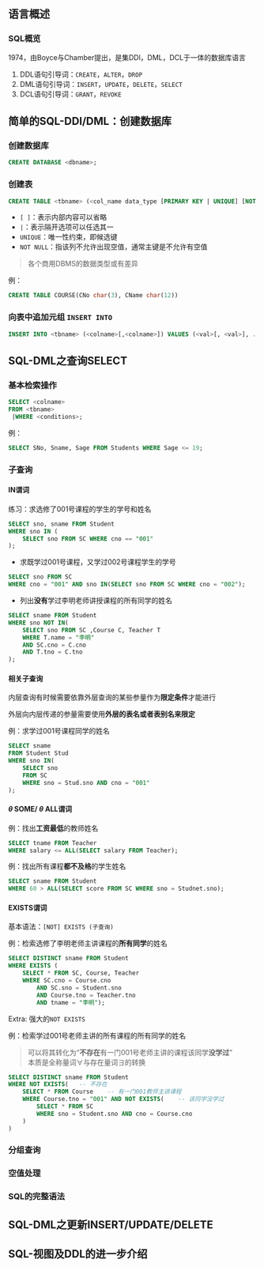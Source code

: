 ## 语言概述

### SQL概览

1974，由Boyce与Chamber提出，是集DDl，DML，DCL于一体的数据库语言

1. DDL语句引导词：`CREATE`，`ALTER`，`DROP`
2. DML语句引导词：`INSERT`，`UPDATE`，`DELETE`，`SELECT`
3. DCL语句引导词：`GRANT`，`REVOKE`

## 简单的SQL-DDl/DML：创建数据库

### 创建数据库

```sql
CREATE DATABASE <dbname>;
```

### 创建表

```sql
CREATE TABLE <tbname> (<col_name data_type [PRIMARY KEY | UNIQUE] [NOT NULL] [, col_name_data_type]>, ...);
```

- `[ ]`：表示内部内容可以省略<br>
- `|`：表示隔开选项可以任选其一<br>
- `UNIQUE`：唯一性约束，即候选键<br>
- `NOT NULL`：指该列不允许出现空值，通常主键是不允许有空值

> 各个商用DBMS的数据类型或有差异

例：

```sql
CREATE TABLE COURSE(CNo char(3), CName char(12))
```

### 向表中追加元组 `INSERT INTO`

```sql
INSERT INTO <tbname> (<colname>[,<colname>]) VALUES (<val>[, <val>], ...);
```

## SQL-DML之查询SELECT

### 基本检索操作

```sql
SELECT <colname> 
FROM <tbname>  
 |WHERE <conditions>;
```

例：

```sql
SELECT SNo, Sname, Sage FROM Students WHERE Sage <= 19;
```

### 子查询

#### IN谓词

练习：求选修了001号课程的学生的学号和姓名

```sql
SELECT sno, sname FROM Student
WHERE sno IN (
    SELECT sno FROM SC WHERE cno == "001"
);
```

- 求既学过001号课程，又学过002号课程学生的学号

```sql
SELECT sno FROM SC
WHERE cno = "001" AND sno IN(SELECT sno FROM SC WHERE cno = "002");
```

- 列出**没有**学过李明老师讲授课程的所有同学的姓名

```sql
SELECT sname FROM Student
WHERE sno NOT IN(
    SELECT sno FROM SC ,Course C, Teacher T
    WHERE T.name = "李明"
    AND SC.cno = C.cno
    AND T.tno = C.tno
);
```

#### 相关子查询

内层查询有时候需要依靠外层查询的某些参量作为**限定条件**才能进行

外层向内层传递的参量需要使用**外层的表名或者表别名来限定**

例：求学过001号课程同学的姓名

```sql
SELECT sname
FROM Student Stud
WHERE sno IN(
    SELECT sno 
    FROM SC 
    WHERE sno = Stud.sno AND cno = "001"
);
```

#### $\theta$ SOME/ $\theta$ ALL谓词

例：找出**工资最低**的教师姓名

```sql
SELECT tname FROM Teacher
WHERE salary <= ALL(SELECT salary FROM Teacher);
```

例：找出所有课程**都不及格**的学生姓名

```sql
SELECT sname FROM Student
WHERE 60 > ALL(SELECT score FROM SC WHERE sno = Studnet.sno);
```

#### EXISTS谓词

基本语法：`[NOT] EXISTS (子查询)`

例：检索选修了李明老师主讲课程的**所有同学**的姓名

```sql
SELECT DISTINCT sname FROM Student
WHERE EXISTS (
    SELECT * FROM SC, Course, Teacher 
    WHERE SC.cno = Course.cno 
        AND SC.sno = Student.sno 
        AND Course.tno = Teacher.tno 
        AND tname = "李明");
```

Extra: 强大的`NOT EXISTS`

例：检索学过001号老师主讲的所有课程的所有同学的姓名

> 可以将其转化为“**不存在**有一门001号老师主讲的课程该同学**没学过**”<br>
> 本质是全称量词$\forall$与存在量词$\exists$的转换

```sql
SELECT DISTINCT sname FROM Student  
WHERE NOT EXISTS(   -- 不存在
    SELECT * FROM Course    -- 有一门001教师主讲课程
    WHERE Course.tno = "001" AND NOT EXISTS(    -- 该同学没学过
        SELECT * FROM SC 
        WHERE sno = Student.sno AND cno = Course.cno
    )
)
```

### 分组查询

### 空值处理

### SQL的完整语法

## SQL-DML之更新INSERT/UPDATE/DELETE

## SQL-视图及DDL的进一步介绍